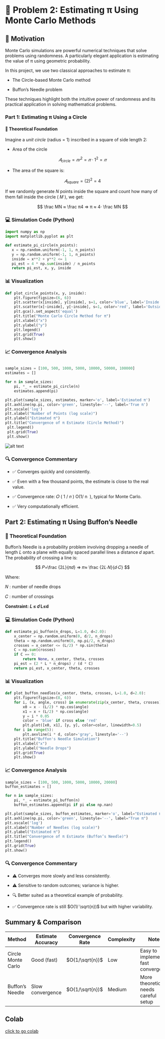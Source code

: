 # 📘 Problem 2: Estimating π Using Monte Carlo Methods

## 🎯 Motivation

Monte Carlo simulations are powerful numerical techniques that solve problems using randomness. A particularly elegant application is estimating the value of π using geometric probability.

In this project, we use two classical approaches to estimate π:

* The Circle-based Monte Carlo method

* Buffon’s Needle problem

These techniques highlight both the intuitive power of randomness and its practical application in solving mathematical problems.

### Part 1: Estimating π Using a Circle

#### 🧠 Theoretical Foundation

Imagine a *unit circle* (radius = 1) inscribed in a square of side length 2:

* Area of the circle

$$
𝐴_{circle}=𝜋𝑟^2=𝜋⋅1^2=𝜋
$$

* The area of the square is:

$$
𝐴_{square}=(2)^2=4
$$

If we randomly generate 
𝑁
 points inside the square and count how many of them fall inside the circle (
𝑀
), we get:



$$
\frac MN ≈ \frac π4 ⇒ π ≈ 4⋅ \frac MN
$$

 

### 💻 Simulation Code (Python)

 ```python
import numpy as np
import matplotlib.pyplot as plt

def estimate_pi_circle(n_points):
    x = np.random.uniform(-1, 1, n_points)
    y = np.random.uniform(-1, 1, n_points)
    inside = x**2 + y**2 <= 1
    pi_est = 4 * np.sum(inside) / n_points
    return pi_est, x, y, inside
```
### 📊 Visualization
```python
def plot_circle_points(x, y, inside):
    plt.figure(figsize=(6, 6))
    plt.scatter(x[inside], y[inside], s=1, color='blue', label='Inside Circle')
    plt.scatter(x[~inside], y[~inside], s=1, color='red', label='Outside Circle')
    plt.gca().set_aspect('equal')
    plt.title("Monte Carlo Circle Method for π")
    plt.xlabel("x")
    plt.ylabel("y")
    plt.legend()
    plt.grid(True)
    plt.show()
 ```
### 📈 Convergence Analysis
```python
 
sample_sizes = [100, 500, 1000, 5000, 10000, 50000, 100000]
estimates = []

for n in sample_sizes:
    pi, *_ = estimate_pi_circle(n)
    estimates.append(pi)

plt.plot(sample_sizes, estimates, marker='o', label='Estimated π')
plt.axhline(np.pi, color='green', linestyle='--', label='True π')
plt.xscale('log')
plt.xlabel("Number of Points (log scale)")
plt.ylabel("Estimated π")
plt.title("Convergence of π Estimate (Circle Method)")
 plt.legend()
 plt.grid(True)
 plt.show()
```

![alt text](image-4.png)

### 🔍 Convergence Commentary
* ✅ Converges quickly and consistently.

* ✅ Even with a few thousand points, the estimate is close to the real value.

* ✅ Convergence rate: 
𝑂
(
1
/
𝑛
)
O(1/ 
n
​
 ), typical for Monte Carlo.

* ✅ Very computationally efficient.


## Part 2: Estimating π Using Buffon’s Needle

### 🧠 Theoretical Foundation
Buffon’s Needle is a probability problem involving dropping a needle of length 
𝐿
 onto a plane with equally spaced parallel lines a distance 
𝑑
 apart. The probability of crossing a line is:

$$
𝑃=\frac {2𝐿}{𝜋𝑑} ⇒ 𝜋≈ \frac {2𝐿⋅𝑁}{𝑑⋅𝐶}
$$
 
 
Where:

𝑁
: number of needle drops

𝐶
: number of crossings

**Constraint: 
𝐿
≤
𝑑
L≤d**

### 💻 Simulation Code (Python)

```python
def estimate_pi_buffon(n_drops, L=1.0, d=2.0):
    x_center = np.random.uniform(0, d/2, n_drops)
    theta = np.random.uniform(0, np.pi/2, n_drops)
    crosses = x_center <= (L/2) * np.sin(theta)
    C = np.sum(crosses)
    if C == 0:
        return None, x_center, theta, crosses
    pi_est = (2 * L * n_drops) / (d * C)
    return pi_est, x_center, theta, crosses
```

### 📊 Visualization

```python
def plot_buffon_needles(x_center, theta, crosses, L=1.0, d=2.0):
    plt.figure(figsize=(8, 6))
    for i, (x, angle, cross) in enumerate(zip(x_center, theta, crosses)):
        x0 = x - (L/2) * np.cos(angle)
        x1 = x + (L/2) * np.cos(angle)
        y = i * 0.05
        color = 'blue' if cross else 'red'
        plt.plot([x0, x1], [y, y], color=color, linewidth=0.5)
    for i in range(5):
        plt.axvline(i * d, color='gray', linestyle='--')
    plt.title("Buffon's Needle Simulation")
    plt.xlabel("x")
    plt.ylabel("Needle Drops")
    plt.grid(True)
    plt.show()
```

### 📈 Convergence Analysis

```python
sample_sizes = [100, 500, 1000, 5000, 10000, 20000]
buffon_estimates = []

for n in sample_sizes:
    pi, *_ = estimate_pi_buffon(n)
    buffon_estimates.append(pi if pi else np.nan)

plt.plot(sample_sizes, buffon_estimates, marker='o', label="Estimated π")
plt.axhline(np.pi, color='green', linestyle='--', label="True π")
plt.xscale('log')
plt.xlabel("Number of Needles (log scale)")
plt.ylabel("Estimated π")
plt.title("Convergence of π Estimate (Buffon’s Needle)")
plt.legend()
plt.grid(True)
plt.show()
```

### 🔍 Convergence Commentary

* ⚠️ Converges more slowly and less consistently.

* ⚠️ Sensitive to random outcomes; variance is higher.

* 🔍 Better suited as a theoretical example of probability.

* ✅ Convergence rate is still 
$O(1/ \sqrt{n})$ but with higher variability.

## Summary & Comparison

| Method              | Estimate Accuracy | Convergence Rate       | Complexity | Notes                                 |
|---------------------|-------------------|-------------------------|------------|----------------------------------------|
| Circle Monte Carlo  | Good (fast)       | $O(1/\sqrt{n})$    | Low        | Easy to implement, fast convergence   |
| Buffon’s Needle     | Slow convergence  | $O(1/\sqrt{n})$    | Medium     | More theoretical, needs careful setup |


## Colab

[click to go colab](https://colab.research.google.com/drive/1No0tWRqJLa2ODBW3PA3rwMwCgmtP2CQm?usp=sharing)